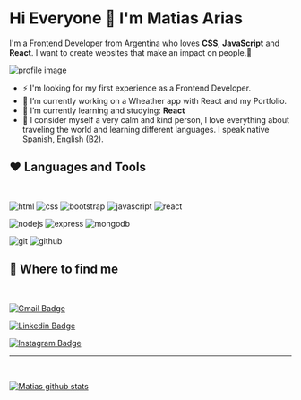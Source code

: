 # Hi Everyone 👋 I'm Matias Arias

I'm a Frontend Developer from Argentina who loves **CSS**, **JavaScript** and **React**. I want to create websites that make an impact on people.💜

![profile image](https://cdn.pixabay.com/photo/2016/03/04/19/36/beach-1236581_960_720.jpg "beach")

- ⚡ I'm looking for my first experience as a Frontend Developer.
- 🔭 I’m currently working on a Wheather app with React and my Portfolio.
- 🌱 I’m currently learning and studying: **React**
- 💛 I consider myself a very calm and kind person, I love everything about traveling the world and learning different languages. I speak native Spanish, English (B2).

## ❤️ Languages and Tools

<br />

![html](https://img.shields.io/badge/HTML5-E34F26?style=for-the-badge&logo=html5&logoColor=white)
![css](https://img.shields.io/badge/CSS3-1572B6?style=for-the-badge&logo=css3&logoColor=white)
![bootstrap](https://img.shields.io/badge/Bootstrap-563D7C?style=for-the-badge&logo=bootstrap&logoColor=white)
![javascript](https://img.shields.io/badge/JavaScript-F7DF1E?style=for-the-badge&logo=javascript&logoColor=black)
![react](https://img.shields.io/badge/React-20232A?style=for-the-badge&logo=react&logoColor=61DAFB)
<br />

![nodejs](https://img.shields.io/badge/Node.js-43853D?style=for-the-badge&logo=node.js&logoColor=white)
![express](https://img.shields.io/badge/Express.js-404D59?style=for-the-badge)
![mongodb](https://img.shields.io/badge/MongoDB-4EA94B?style=for-the-badge&logo=mongodb&logoColor=white)
<br />

![git](https://img.shields.io/badge/GIT-E44C30?style=for-the-badge&logo=git&logoColor=white)
![github](https://img.shields.io/badge/GitHub-100000?style=for-the-badge&logo=github&logoColor=whit)
<br />

## 🌌 Where to find me

<br />

[![Gmail Badge](https://img.shields.io/badge/-matt.arias182@gmail.com-c14438?style=flat-square&logo=Gmail&logoColor=white&link=mailto:matt.arias182@gmail.com)](mailto:matt.arias182@gmail.com)

[![Linkedin Badge](https://img.shields.io/badge/-matiasarias-blue?style=flat-square&logo=Linkedin&logoColor=white&link=https://www.linkedin.com/in/matiasariasa27/)](https://www.linkedin.com/in/matiasarias27/)

[![Instagram Badge](https://img.shields.io/badge/-matiarias-green?style=flat-square&logo=instagram&logoColor=white&link=https://instagram.com/_matiarias/)](https://instagram.com/_matiarias)

---

<br />

[![Matias github stats](https://github-readme-stats.vercel.app/api?username=matiarias&show_icons=true&bg_color=f3eaea&title_color=49af40&icon_color=49af40)](https://github.com/matiarias)

<!--
<img align="right" alt="GIF" src="./assets/banner.jpg" width="240px" />
-->
